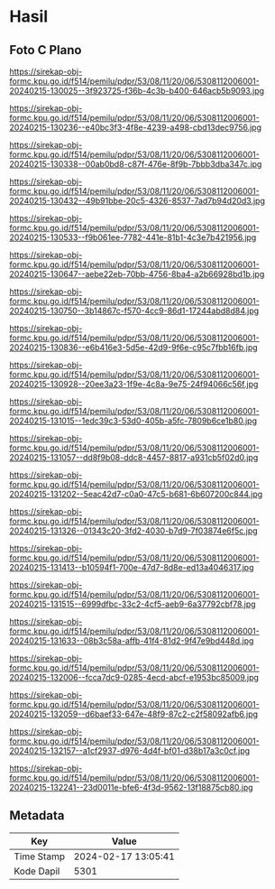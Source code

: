 # Hasil

## Foto C Plano

https://sirekap-obj-formc.kpu.go.id/f514/pemilu/pdpr/53/08/11/20/06/5308112006001-20240215-130025--3f923725-f36b-4c3b-b400-646acb5b9093.jpg

https://sirekap-obj-formc.kpu.go.id/f514/pemilu/pdpr/53/08/11/20/06/5308112006001-20240215-130236--e40bc3f3-4f8e-4239-a498-cbd13dec9756.jpg

https://sirekap-obj-formc.kpu.go.id/f514/pemilu/pdpr/53/08/11/20/06/5308112006001-20240215-130338--00ab0bd8-c87f-476e-8f9b-7bbb3dba347c.jpg

https://sirekap-obj-formc.kpu.go.id/f514/pemilu/pdpr/53/08/11/20/06/5308112006001-20240215-130432--49b91bbe-20c5-4326-8537-7ad7b94d20d3.jpg

https://sirekap-obj-formc.kpu.go.id/f514/pemilu/pdpr/53/08/11/20/06/5308112006001-20240215-130533--f9b061ee-7782-441e-81b1-4c3e7b421956.jpg

https://sirekap-obj-formc.kpu.go.id/f514/pemilu/pdpr/53/08/11/20/06/5308112006001-20240215-130647--aebe22eb-70bb-4756-8ba4-a2b66928bd1b.jpg

https://sirekap-obj-formc.kpu.go.id/f514/pemilu/pdpr/53/08/11/20/06/5308112006001-20240215-130750--3b14867c-f570-4cc9-86d1-17244abd8d84.jpg

https://sirekap-obj-formc.kpu.go.id/f514/pemilu/pdpr/53/08/11/20/06/5308112006001-20240215-130836--e6b416e3-5d5e-42d9-9f6e-c95c7fbb16fb.jpg

https://sirekap-obj-formc.kpu.go.id/f514/pemilu/pdpr/53/08/11/20/06/5308112006001-20240215-130928--20ee3a23-1f9e-4c8a-9e75-24f94066c56f.jpg

https://sirekap-obj-formc.kpu.go.id/f514/pemilu/pdpr/53/08/11/20/06/5308112006001-20240215-131015--1edc39c3-53d0-405b-a5fc-7809b6ce1b80.jpg

https://sirekap-obj-formc.kpu.go.id/f514/pemilu/pdpr/53/08/11/20/06/5308112006001-20240215-131057--dd8f9b08-ddc8-4457-8817-a931cb5f02d0.jpg

https://sirekap-obj-formc.kpu.go.id/f514/pemilu/pdpr/53/08/11/20/06/5308112006001-20240215-131202--5eac42d7-c0a0-47c5-b681-6b607200c844.jpg

https://sirekap-obj-formc.kpu.go.id/f514/pemilu/pdpr/53/08/11/20/06/5308112006001-20240215-131326--01343c20-3fd2-4030-b7d9-7f03874e6f5c.jpg

https://sirekap-obj-formc.kpu.go.id/f514/pemilu/pdpr/53/08/11/20/06/5308112006001-20240215-131413--b10594f1-700e-47d7-8d8e-ed13a4046317.jpg

https://sirekap-obj-formc.kpu.go.id/f514/pemilu/pdpr/53/08/11/20/06/5308112006001-20240215-131515--6999dfbc-33c2-4cf5-aeb9-6a37792cbf78.jpg

https://sirekap-obj-formc.kpu.go.id/f514/pemilu/pdpr/53/08/11/20/06/5308112006001-20240215-131633--08b3c58a-affb-41f4-81d2-9f47e9bd448d.jpg

https://sirekap-obj-formc.kpu.go.id/f514/pemilu/pdpr/53/08/11/20/06/5308112006001-20240215-132006--fcca7dc9-0285-4ecd-abcf-e1953bc85009.jpg

https://sirekap-obj-formc.kpu.go.id/f514/pemilu/pdpr/53/08/11/20/06/5308112006001-20240215-132059--d6baef33-647e-48f9-87c2-c2f58092afb6.jpg

https://sirekap-obj-formc.kpu.go.id/f514/pemilu/pdpr/53/08/11/20/06/5308112006001-20240215-132157--a1cf2937-d976-4d4f-bf01-d38b17a3c0cf.jpg

https://sirekap-obj-formc.kpu.go.id/f514/pemilu/pdpr/53/08/11/20/06/5308112006001-20240215-132241--23d0011e-bfe6-4f3d-9562-13f18875cb80.jpg


## Metadata

| Key        | Value               |
| ---------- | ------------------- |
| Time Stamp | 2024-02-17 13:05:41 |
| Kode Dapil | 5301                |



